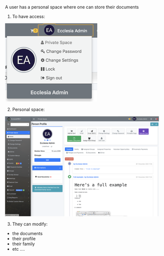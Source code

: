 A user has a personal space where one can store their documents

1. To have access:

![Screenshot](../../img/person/user3.png)

2. Personal space:

![Screenshot](../../img/person/user4.png)

3. They can modify:
- the documents
- their profile
- their family
- etc ....

